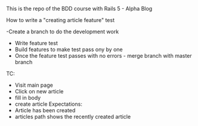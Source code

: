 This is the repo of the BDD course with Rails 5 - Alpha Blog 

How to write a "creating article feature" test 

-Create a branch to do the development work
- Write feature test
- Build features to make test pass ony by one
- Once the feature test passes with no errors  - merge branch with master branch  


TC: 

- Visit main page 
- Click on new article
- fill in body
- create article
Expectations: 
- Article has been created 
- articles path shows the recently created article